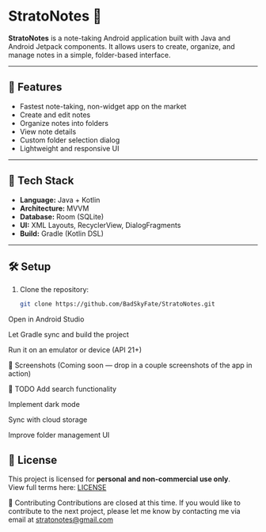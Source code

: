 # StratoNotes 🍷

**StratoNotes** is a note-taking Android application built with Java and Android Jetpack components. It allows users to create, organize, and manage notes in a simple, folder-based interface.

---

## 🚀 Features
- Fastest note-taking, non-widget app on the market
- Create and edit notes
- Organize notes into folders
- View note details
- Custom folder selection dialog
- Lightweight and responsive UI

---

## 📁 Tech Stack

- **Language:** Java + Kotlin
- **Architecture:** MVVM
- **Database:** Room (SQLite)
- **UI:** XML Layouts, RecyclerView, DialogFragments
- **Build:** Gradle (Kotlin DSL)

---

## 🛠️ Setup

1. Clone the repository:
   ```bash
   git clone https://github.com/BadSkyFate/StratoNotes.git
Open in Android Studio

Let Gradle sync and build the project

Run it on an emulator or device (API 21+)

📸 Screenshots
(Coming soon — drop in a couple screenshots of the app in action)

📌 TODO
Add search functionality

Implement dark mode

Sync with cloud storage

Improve folder management UI

## 💬 License
This project is licensed for **personal and non-commercial use only**.  
View full terms here: [LICENSE](https://github.com/BadSkyFate/StratoNotes/blob/main/LICENSE)


🤝 Contributing
Contributions are closed at this time. If you would like to contribute to the next project, please let me know by contacting me via email at stratonotes@gmail.com
